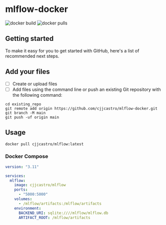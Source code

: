 # mlflow-docker

![docker build](https://img.shields.io/github/actions/workflow/status/cjjcastro/mlflow-docker/docker-image.yml?label=docker%20build)
![docker pulls](https://img.shields.io/docker/pulls/cjjcastro/mlflow)

## Getting started

To make it easy for you to get started with GitHub, here's a list of recommended next steps.

## Add your files

- [ ] Create or upload files
- [ ] Add files using the command line or push an existing Git repository with the following command:

```
cd existing_repo
git remote add origin https://github.com/cjjcastro/mlflow-docker.git
git branch -M main
git push -uf origin main
```

## Usage

```
docker pull cjjcastro/mlflow:latest
```

### Docker Compose

```yml
version: "3.11"

services:
  mlflow:
    image: cjjcastro/mlflow
    ports:
      - "5000:5000"
    volumes:
      - /mlflow/artifacts:/mlflow/artifacts
    environment:
      BACKEND_URI: sqlite:////mlflow/mlflow.db
      ARTIFACT_ROOT: /mlflow/artifacts
```
